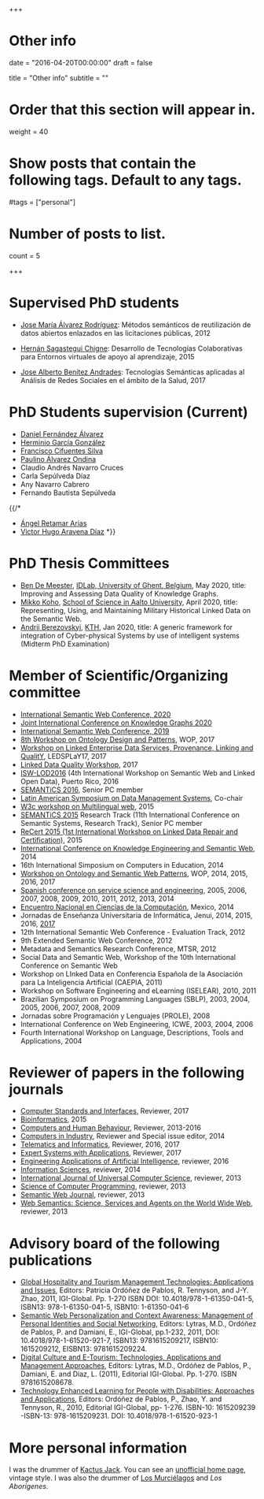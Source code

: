 +++
# Other info

date = "2016-04-20T00:00:00"
draft = false

title = "Other info"
subtitle = ""


# Order that this section will appear in.
weight = 40

# Show posts that contain the following tags. Default to any tags.
#tags = ["personal"]

# Number of posts to list.
count = 5

+++

# Supervised PhD students

- [Jose María Álvarez Rodríguez](http://www.josemalvarez.es/): 
  Métodos semánticos de reutilización de datos abiertos enlazados en las licitaciones públicas, 
  2012
  
- [Hernán Sagastegui Chigne](https://www.linkedin.com/in/hernan-sagastegui-chigne-48264025/):
  Desarrollo de Tecnologías Colaborativas para Entornos virtuales de apoyo al aprendizaje,
  2015

- [Jose Alberto Benítez Andrades](http://www.jabenitez.com/):
  Tecnologías Semánticas aplicadas al Análisis de Redes Sociales en el ámbito de la Salud, 2017

# PhD Students supervision (Current)

- [Daniel Fernández Álvarez](http://danifdez.weso.es/)
- [Herminio García González](http://herminiogarcia.com/)
- [Francisco Cifuentes Silva](http://www.fcifuentes.cl/)
- [Paulino Álvarez Ondina](https://www.linkedin.com/in/paulinoalvarez/)
- Claudio Andrés Navarro Cruces
- Carla Sepúlveda Díaz
- Any Navarro Cabrero
- Fernando Bautista Sepúlveda

{{/*
- [Ángel Retamar Arias](https://www.linkedin.com/in/angel-retamar-arias-383b416/)
- [Victor Hugo Aravena Díaz](https://www.linkedin.com/in/victoraravena/)
*}}

# PhD Thesis Committees

- [Ben De Meester](https://work.de-meester.org/), [IDLab, University of Ghent, Belgium](https://www.ugent.be/ea/idlab/en/), May 2020, title: Improving and Assessing Data Quality of Knowledge Graphs.
- [Mikko Koho](https://www.linkedin.com/in/mikko-koho/), [School of Science in Aalto University](http://cs.aalto.fi/), April 2020, title: Representing, Using, and Maintaining Military Historical Linked Data on the Semantic Web.
- [Andrii Berezovskyi](https://www.kth.se/profile/andriib?l=en), [KTH](https://www.kth.se/en), Jan 2020, title: A generic framework for integration of Cyber-physical Systems by use of intelligent systems (Midterm PhD Examination)


# Member of Scientific/Organizing committee

- [International Semantic Web Conference, 2020](https://iswc2020.semanticweb.org/)
- [Joint International Conference on Knowledge Graphs 2020](https://language-semantic.org/jist-kg-2020/)
- [International Semantic Web Conference, 2019](https://iswc2019.semanticweb.org/)
- [8th Workshop on Ontology Design and Patterns](http://ontologydesignpatterns.org/wiki/WOP:2017#WOP2017_Chairs), WOP, 2017
- [Workshop on Linked Enterprise Data Services, Provenance, Linking and QualitY](https://informatik2017.de/ws29-ledsplay17/), LEDSPLaY17, 2017
- [Linked Data Quality Workshop](http://ldq.semanticmultimedia.org/), 2017
- [ISW-LOD2016](http://ciep.ing.uaslp.mx/sw-lod/) (4th International Workshop on Semantic Web and Linked Open Data), Puerto Rico, 2016
- [SEMANTiCS 2016](https://2016.semantics.cc/), Senior PC member
- [Latin American Symposium on Data Management Systems](http://www.clei2016.cl/Sim7.html), Co-chair
- [W3c workshop on Multilingual web](https://www.multilingualweb.eu/documents/2015-riga-workshop/2015-riga-cfp), 2015
- [SEMANTiCS 2015](https://2015.semantics.cc/) Research Track (11th International Conference on Semantic Systems, Research Track), Senior PC member
- [ReCert 2015 (1st International Workshop on Linked Data Repair and Certification)](http://recert-ld.github.io/2015/), 2015
- [International Conference on Knowledge Engineering and Semantic Web](http://2014.kesw.ru/), 2014
- 16th International Simposium on Computers in Education, 2014
- [Workshop on Ontology and Semantic Web Patterns](http://ontologydesignpatterns.org/wiki/WOP:2016), WOP, 2014, 2015, 2016, 2017
- [Spanish conference on service science and engineering](www.congresocedi.es/es/jcis), 2005, 2006, 2007, 2008, 2009, 2010, 2011, 2012, 2013, 2014
- [Encuentro Nacional en Ciencias de la Computación](http://enc2014.cicese.mx/index.html), Mexico, 2014
- Jornadas de Enseñanza Universitaria de Informática, Jenui, 2014, 2015, 2016, [2017](http://jenui2017.unex.es/)
- 12th International Semantic Web Conference - Evaluation Track, 2012
- 9th Extended Semantic Web Conference, 2012
- Metadata and Semantics Research Conference, MTSR, 2012
- Social Data and Semantic Web, Workshop of the 10th International Conference on Semantic Web
- Workshop on LInked Data en Conferencia Española de la Asociación para La Inteligencia Artificial (CAEPIA, 2011) 
- Workshop on Software Engineering and eLearning (ISELEAR), 2010, 2011
- Brazilian Symposium on Programming Languages (SBLP), 2003, 2004, 2005, 2006, 2007, 2008, 2009
- Jornadas sobre Programación y Lenguajes (PROLE), 2008
- International Conference on Web Engineering, ICWE, 2003, 2004, 2006
- Fourth International Workshop on Language, Descriptions, Tools and Applications, 2004

# Reviewer of papers in the following journals

- [Computer Standards and Interfaces](https://www.journals.elsevier.com/computer-standards-and-interfaces), Reviewer, 2017
- [Bioinformatics](https://academic.oup.com/bioinformatics), 2015
- [Computers and Human Behaviour](https://www.journals.elsevier.com/computers-in-human-behavior), Reviewer, 2013-2016
- [Computers in Industry](https://www.journals.elsevier.com/computers-in-industry), Reviewer and Special issue editor, 2014
- [Telematics and Informatics](https://www.journals.elsevier.com/telematics-and-informatics), Reviewer, 2016, 2017
- [Expert Systems with Applications](https://www.journals.elsevier.com/expert-systems-with-applications), Reviewer, 2017
- [Engineering Applications of Artificial Intelligence](https://www.journals.elsevier.com/engineering-applications-of-artificial-intelligence/), reviewer, 2016
- [Information Sciences](https://www.journals.elsevier.com/information-sciences/), reviewer, 2014
- [International Journal of Universal Computer Science](http://www.jucs.org/), reviewer, 2013
- [Science of Computer Programming](https://www.journals.elsevier.com/science-of-computer-programming/), reviewer, 2013
- [Semantic Web Journal](http://www.semantic-web-journal.net/), reviewer, 2013
- [Web Semantics: Science, Services and Agents on the World Wide Web](http://www.sciencedirect.com/science/journal/15708268), reviewer, 2013

# Advisory board of the following publications
- [Global Hospitality and Tourism Management Technologies: Applications and Issues](https://www.igi-global.com/book/global-hospitality-tourism-management-technologies/51923), 
Editors: Patricia Ordóñez de Pablos, R. Tennyson, and J-Y. Zhao, 2011, IGI-Global. Pp. 1-270
ISBN DOI: 10.4018/978-1-61350-041-5, ISBN13: 978-1-61350-041-5, ISBN10: 1-61350-041-6
- [Semantic Web Personalization and Context Awareness: Management of  Personal Identities and Social Networking](https://www.igi-global.com/book/semantic-web-personalization-context-awareness/47405), 
Editors: Lytras, M.D., Ordóñez de Pablos, P. and Damiani, E., IGI-Global, pp.1-232, 2011, 
DOI: 10.4018/978-1-61520-921-7, ISBN13: 9781615209217, ISBN10: 1615209212, EISBN13: 9781615209224. 
- [Digital Culture and E-Tourism: Technologies, Applications and Management Approaches](https://www.igi-global.com/book/digital-culture-tourism/45944), 
Editors: Lytras, M.D., Ordóñez de Pablos, P., Damiani, E. and Diaz, L. (2011), Editorial IGI-Global. Pp. 1-270. 
ISBN  9781615208678.
- [Technology Enhanced Learning for People with Disabilities: Approaches and Applications](https://www.igi-global.com/book/technology-enhanced-learning-people-disabilities/41739), 
Editors: Ordóñez de Pablos, P., Zhao, Y. and Tennyson, R., 2010, Editorial IGI-Global, pp- 1-276. 
ISBN-10: 1615209239 -ISBN-13: 978-1615209231. DOI: 10.4018/978-1-61520-923-1


# More personal information

I was the drummer of [Kactus Jack](https://es.wikipedia.org/wiki/Kactus_Jack). 
 You can see an [unofficial home page](http://di002.edv.uniovi.es/~labra/Kactus/Welcome.html), 
 vintage style. 
 I was also the drummer of <a href="http://no80s-gruposnacionales.blogspot.com.es/2009/01/los-murcielagos.html">Los Murciélagos</a> and <i>Los Aborígenes</i>.
 
 
 
 
